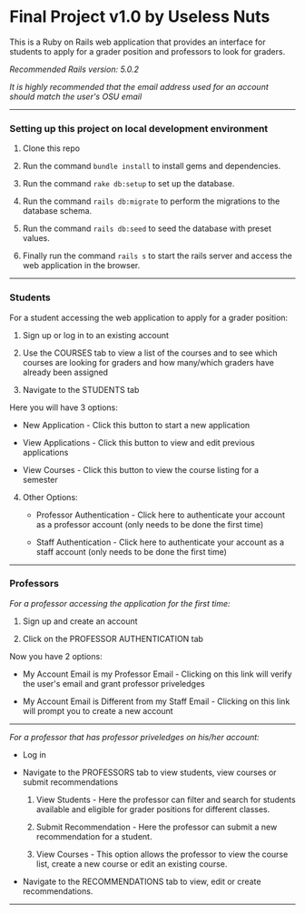 # Final Project v1.0 by Useless Nuts

This is a Ruby on Rails web application that provides an interface for students to apply for a grader position and professors to look for graders. 

_Recommended Rails version: 5.0.2_

_It is highly recommended that the email address used for an account should match the user's OSU email_

----

### Setting up this project on local development environment

1) Clone this repo

2) Run the command <code>bundle install</code> to install gems and dependencies.

3) Run the command <code>rake db:setup</code> to set up the database.

4) Run the command <code>rails db:migrate</code> to perform the migrations to the database schema.

5) Run the command <code>rails db:seed</code> to seed the database with preset values.

6) Finally run the command <code>rails s</code> to start the rails server and access the web application in the browser.

----------

### Students

For a student accessing the web application to apply for a grader position:

1) Sign up or log in to an existing account 

2) Use the COURSES tab to view a list of the courses and to see which courses are looking for graders and how many/which graders have already been assigned

3) Navigate to the STUDENTS tab 
	
Here you will have 3 options:

* New Application - Click this button to start a new application

* View Applications - Click this button to view and edit previous applications

* View Courses - Click this button to view the course listing for a semester

4) Other Options:

	* Professor Authentication - Click here to authenticate your account as a professor account (only needs to be done the first time)

	* Staff Authentication - Click here to authenticate your account as a staff account (only needs to be done the first time)

----------

### Professors

_For a professor accessing the application for the first time:_

1) Sign up and create an account

2) Click on the PROFESSOR AUTHENTICATION tab

Now you have 2 options:

* My Account Email is my Professor Email - Clicking on this link will verify the user's email and grant professor priveledges

* My Account Email is Different from my Staff Email - Clicking on this link will prompt you to create a new account

----

_For a professor that has professor priveledges on his/her account:_

* Log in 

* Navigate to the PROFESSORS tab to view students, view courses or submit recommendations

	1) View Students - Here the professor can filter and search for students available and eligible for grader positions for different classes.

	2) Submit Recommendation - Here the professor can submit a new recommendation for a student.

	3) View Courses - This option allows the professor to view the course list, create a new course or edit an existing course.

* Navigate to the RECOMMENDATIONS tab to view, edit or create recommendations.

----